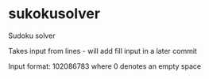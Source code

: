 # sukokusolver
Sudoku solver

Takes input from lines - will add fill input in a later commit

Input format: 102086783 where 0 denotes an empty space